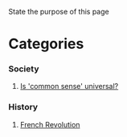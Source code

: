 State the purpose of this page



# Categories

### Society

1. [Is 'common sense' universal?](./kbSociety/commonsense.md)

### History
1. [French Revolution](./kbHistory/frenchrevolution.md)



